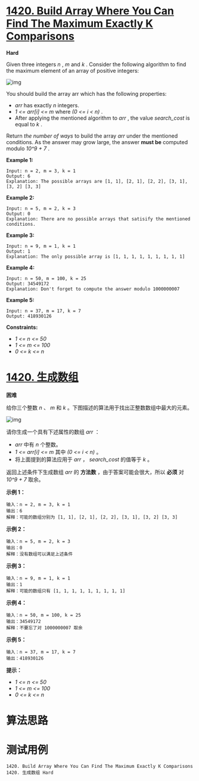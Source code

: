 # [1420. Build Array Where You Can Find The Maximum Exactly K Comparisons][enTitle]

**Hard**

Given three integers  *n* ,  *m*  and  *k* . Consider the following algorithm to find the maximum element of an array of positive integers:

![img](https://assets.leetcode.com/uploads/2020/04/02/e.png)

You should build the array arr which has the following properties:

-  *arr*  has exactly  *n*  integers. 
-  *1 <= arr[i] <= m*  where  *(0 <= i < n)* . 
- After applying the mentioned algorithm to  *arr* , the value  *search_cost*  is equal to  *k* .

Return  *the number of ways*  to build the array  *arr*  under the mentioned conditions. As the answer may grow large, the answer **must be**  computed modulo  *10^9 + 7* .



**Example 1:** 

```
Input: n = 2, m = 3, k = 1
Output: 6
Explanation: The possible arrays are [1, 1], [2, 1], [2, 2], [3, 1], [3, 2] [3, 3]

```

**Example 2:** 

```
Input: n = 5, m = 2, k = 3
Output: 0
Explanation: There are no possible arrays that satisify the mentioned conditions.

```

**Example 3:** 

```
Input: n = 9, m = 1, k = 1
Output: 1
Explanation: The only possible array is [1, 1, 1, 1, 1, 1, 1, 1, 1]

```

**Example 4:** 

```
Input: n = 50, m = 100, k = 25
Output: 34549172
Explanation: Don't forget to compute the answer modulo 1000000007

```

**Example 5:** 

```
Input: n = 37, m = 17, k = 7
Output: 418930126

```



**Constraints:** 

-  *1 <= n <= 50*  
-  *1 <= m <= 100*  
-  *0 <= k <= n* 


# [1420. 生成数组][cnTitle]

**困难**

给你三个整数  *n* 、 *m*  和  *k*  。下图描述的算法用于找出正整数数组中最大的元素。

![img](https://assets.leetcode-cn.com/aliyun-lc-upload/uploads/2020/04/19/e.png)

请你生成一个具有下述属性的数组  *arr*  ：

-  *arr*  中有  *n*  个整数。 
-  *1 <= arr[i] <= m*  其中  *(0 <= i < n)*  。 
- 将上面提到的算法应用于  *arr*  ， *search_cost*  的值等于  *k*  。

返回上述条件下生成数组  *arr*  的 **方法数**  ，由于答案可能会很大，所以 **必须**  对  *10^9 + 7*  取余。



**示例 1：** 

```
输入：n = 2, m = 3, k = 1
输出：6
解释：可能的数组分别为 [1, 1], [2, 1], [2, 2], [3, 1], [3, 2] [3, 3]

```

**示例 2：** 

```
输入：n = 5, m = 2, k = 3
输出：0
解释：没有数组可以满足上述条件

```

**示例 3：** 

```
输入：n = 9, m = 1, k = 1
输出：1
解释：可能的数组只有 [1, 1, 1, 1, 1, 1, 1, 1, 1]

```

**示例 4：** 

```
输入：n = 50, m = 100, k = 25
输出：34549172
解释：不要忘了对 1000000007 取余

```

**示例 5：** 

```
输入：n = 37, m = 17, k = 7
输出：418930126

```



**提示：** 

-  *1 <= n <= 50*  
-  *1 <= m <= 100*  
-  *0 <= k <= n* 




# 算法思路

# 测试用例
```
1420. Build Array Where You Can Find The Maximum Exactly K Comparisons 1420. 生成数组 Hard
```

[enTitle]: https://leetcode.com/problems/build-array-where-you-can-find-the-maximum-exactly-k-comparisons/
[cnTitle]: https://leetcode-cn.com/problems/build-array-where-you-can-find-the-maximum-exactly-k-comparisons/
